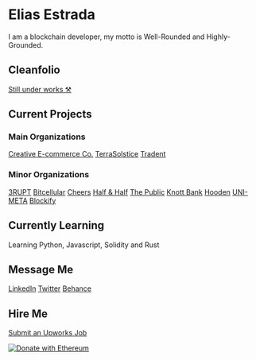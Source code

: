 # Elias Estrada
I am a blockchain developer, my motto is Well-Rounded and Highly-Grounded.

## Cleanfolio
[Still under works ⚒️](https://elicharlese-cleanfolio.vercel.app/)

## Current Projects
### Main Organizations
[Creative E-commerce Co.]()
[TerraSolstice]()
[Tradent]()

### Minor Organizations
[3RUPT]()
[Bitcellular]()
[Cheers]()
[Half & Half]()
[The Public]()
[Knott Bank]()
[Hooden]()
[UNI-META]()
[Blockify]()

## Currently Learning
Learning Python, Javascript, Solidity and Rust

## Message Me 
[LinkedIn](linkedin.com/in/eliasestrada/)
[Twitter](https://twitter.com/chaincec)
[Behance](https://www.behance.net/eliasestrada3)

## Hire Me 
[Submit an Upworks Job](https://www.upwork.com/workwith/coachcec)

[![Donate with Ethereum](https://en.cryptobadges.io/badge/big/0xA0E2284C43DbfcFdd0eE468c1b7a331b9B9F9001?showBalance=true)](https://en.cryptobadges.io/donate/0xA0E2284C43DbfcFdd0eE468c1b7a331b9B9F9001)
